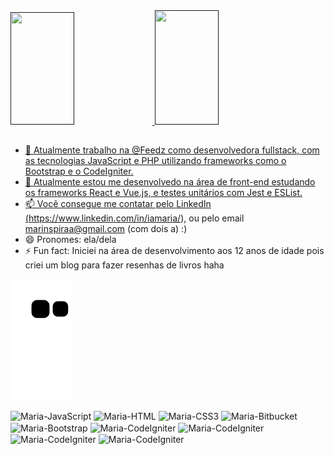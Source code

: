 
<div>
<a href="">
<img height="180em" width="45%" src="https://github-readme-stats.vercel.app/api?username=marinspira&show_icons=true&theme=dracula&include_all_commits=true&count_private=true"/>
<img height="183em" width="45%" src="https://github-readme-stats.vercel.app/api/top-langs/?username=marinspira&layout=compact&langs_count=16&theme=dracula"/>
</div>





##

- 🔭 Atualmente trabalho na @Feedz como desenvolvedora fullstack, com as tecnologias JavaScript e PHP utilizando frameworks como o Bootstrap e o CodeIgniter.
- 🌱 Atualmente estou me desenvolvedo na área de front-end estudando os frameworks React e Vue.js, e testes unitários com Jest e ESList.
- 📫 Você consegue me contatar pelo LinkedIn (https://www.linkedin.com/in/iamaria/), ou pelo email marinspiraa@gmail.com (com dois a) :)
- 😄 Pronomes: ela/dela
- ⚡ Fun fact: Iniciei na área de desenvolvimento aos 12 anos de idade pois criei um blog para fazer resenhas de livros haha 


![Snake animation](https://github.com/marinspira/marinspira/blob/output/github-contribution-grid-snake.svg)

<div>
<img align="center" alt="Maria-JavaScript" width="50" height="40" src="https://cdn.jsdelivr.net/gh/devicons/devicon/icons/javascript/javascript-original.svg"/>
<img align="center" alt="Maria-HTML" width="50" height="40" src="https://cdn.jsdelivr.net/gh/devicons/devicon/icons/html5/html5-original.svg" />
<img align="center" alt="Maria-CSS3" width="50" height="40" src="https://cdn.jsdelivr.net/gh/devicons/devicon/icons/css3/css3-original.svg" />
<img align="center" alt="Maria-Bitbucket" width="50" height="50" src="https://cdn.jsdelivr.net/gh/devicons/devicon/icons/bitbucket/bitbucket-original.svg" />
<img align="center" alt="Maria-Bootstrap" width="50" height="45" src="https://cdn.jsdelivr.net/gh/devicons/devicon/icons/bootstrap/bootstrap-original.svg" />
<img align="center" alt="Maria-CodeIgniter" width="50" height="45" src="https://cdn.jsdelivr.net/gh/devicons/devicon/icons/codeigniter/codeigniter-plain.svg" />
  <img align="center" alt="Maria-CodeIgniter" width="50" height="45" src="https://cdn.jsdelivr.net/gh/devicons/devicon/icons/git/git-original.svg" />
  <img align="center" alt="Maria-CodeIgniter" width="50" height="45" src="https://cdn.jsdelivr.net/gh/devicons/devicon/icons/jest/jest-plain.svg" />
  <img align="center" alt="Maria-CodeIgniter" width="50" height="45" src="https://cdn.jsdelivr.net/gh/devicons/devicon/icons/eslint/eslint-original.svg" />


</div>
